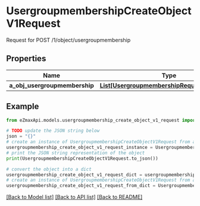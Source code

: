 # UsergroupmembershipCreateObjectV1Request

Request for POST /1/object/usergroupmembership

## Properties

Name | Type | Description | Notes
------------ | ------------- | ------------- | -------------
**a_obj_usergroupmembership** | [**List[UsergroupmembershipRequestCompound]**](UsergroupmembershipRequestCompound.md) |  | 

## Example

```python
from eZmaxApi.models.usergroupmembership_create_object_v1_request import UsergroupmembershipCreateObjectV1Request

# TODO update the JSON string below
json = "{}"
# create an instance of UsergroupmembershipCreateObjectV1Request from a JSON string
usergroupmembership_create_object_v1_request_instance = UsergroupmembershipCreateObjectV1Request.from_json(json)
# print the JSON string representation of the object
print(UsergroupmembershipCreateObjectV1Request.to_json())

# convert the object into a dict
usergroupmembership_create_object_v1_request_dict = usergroupmembership_create_object_v1_request_instance.to_dict()
# create an instance of UsergroupmembershipCreateObjectV1Request from a dict
usergroupmembership_create_object_v1_request_from_dict = UsergroupmembershipCreateObjectV1Request.from_dict(usergroupmembership_create_object_v1_request_dict)
```
[[Back to Model list]](../README.md#documentation-for-models) [[Back to API list]](../README.md#documentation-for-api-endpoints) [[Back to README]](../README.md)


